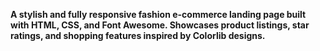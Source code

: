 

**A stylish and fully responsive fashion e-commerce landing page built with HTML, CSS, and Font Awesome. Showcases product listings, star ratings, and shopping features inspired by Colorlib designs.**
